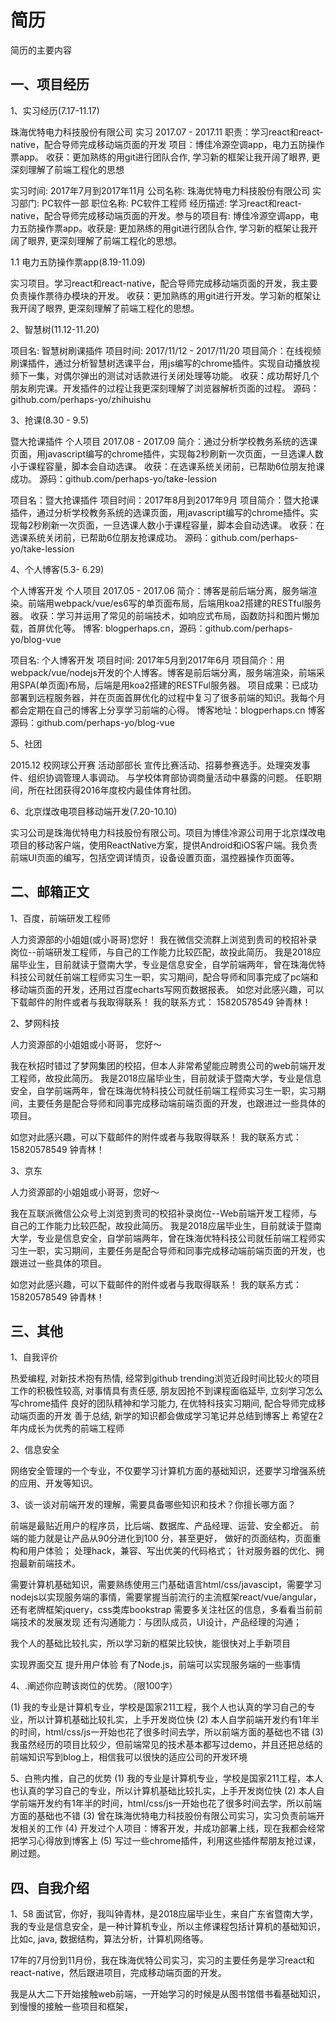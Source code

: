 <!-- 2017/9/13 -->

# 简历

简历的主要内容
<!--more-->

## 一、项目经历

1、实习经历(7.17-11.17)

珠海优特电力科技股份有限公司           实习                       2017.07 - 2017.11
职责：学习react和react-native，配合导师完成移动端页面的开发
项目：博佳冷源空调app，电力五防操作票app。
收获：更加熟练的用git进行团队合作, 学习新的框架让我开阔了眼界, 更深刻理解了前端工程化的思想

实习时间: 2017年7月到2017年11月
公司名称: 珠海优特电力科技股份有限公司
实习部门: PC软件一部
职位名称: PC软件工程师
经历描述: 学习react和react-native，配合导师完成移动端页面的开发。参与的项目有: 博佳冷源空调app，电力五防操作票app。收获是: 更加熟练的用git进行团队合作, 学习新的框架让我开阔了眼界, 更深刻理解了前端工程化的思想。

1.1 电力五防操作票app(8.19-11.09)

实习项目。学习react和react-native，配合导师完成移动端页面的开发，我主要负责操作票待办模块的开发。
收获：更加熟练的用git进行开发。学习新的框架让我开阔了眼界, 更深刻理解了前端工程化的思想。

2、智慧树(11.12-11.20)

项目名: 智慧树刷课插件
项目时间: 2017/11/12 - 2017/11/20
项目简介：在线视频刷课插件，通过分析智慧树选课平台，用js编写的chrome插件。实现自动播放视频下一集，对偶尔弹出的测试对话款进行关闭处理等功能。
收获：成功帮好几个朋友刷完课。开发插件的过程让我更深刻理解了浏览器解析页面的过程。
源码：github.com/perhaps-yo/zhihuishu

3、抢课(8.30 - 9.5)

暨大抢课插件                        个人项目                     2017.08 - 2017.09
简介：通过分析学校教务系统的选课页面，用javascript编写的chrome插件，实现每2秒刷新一次页面，一旦选课人数小于课程容量，脚本会自动选课。
收获：在选课系统关闭前，已帮助6位朋友抢课成功。
源码：github.com/perhaps-yo/take-lession

项目名：暨大抢课插件
项目时间：2017年8月到2017年9月
项目简介：暨大抢课插件，通过分析学校教务系统的选课页面，用javascript编写的chrome插件。实现每2秒刷新一次页面，一旦选课人数小于课程容量，脚本会自动选课。
收获：在选课系统关闭前，已帮助6位朋友抢课成功。
源码：github.com/perhaps-yo/take-lession

4、个人博客(5.3- 6.29)

个人博客开发                        个人项目                     2017.05 - 2017.06
简介：博客是前后端分离，服务端渲染。前端用webpack/vue/es6写的单页面布局，后端用koa2搭建的RESTful服务器。
收获：学习并运用了常见的前端技术，如响应式布局，函数防抖和图片懒加载，首屏优化等。
博客: blogperhaps.cn，源码：github.com/perhaps-yo/blog-vue

项目名: 个人博客开发
项目时间: 2017年5月到2017年6月
项目简介：用webpack/vue/nodejs开发的个人博客。博客是前后端分离，服务端渲染，前端采用SPA(单页面)布局，后端是用koa2搭建的RESTFul服务器。
项目成果：已成功部署到远程服务器，并在页面首屏优化的过程中复习了很多前端的知识。我每个月都会定期在自己的博客上分享学习前端的心得。
博客地址：blogperhaps.cn
博客源码：github.com/perhaps-yo/blog-vue

5、社团

2015.12 校网球公开赛 活动部部长
宣传比赛活动、招募参赛选手。处理突发事件、组织协调管理人事调动。
与学校体育部协调商量活动中暴露的问题。
任职期间，所在社团获得2016年度校内最佳体育社团。

6、北京煤改电项目移动端开发(7.20-10.10)

实习公司是珠海优特电力科技股份有限公司。项目为博佳冷源公司用于北京煤改电项目的移动客户端，使用ReactNative方案，提供Android和iOS客户端。我负责前端UI页面的编写，包括空调详情页，设备设置页面，温控器操作页面等。

## 二、邮箱正文

1、百度，前端研发工程师

人力资源部的小姐姐(或小哥哥)您好！
我在微信交流群上浏览到贵司的校招补录岗位--前端研发工程师，与自己的工作能力比较匹配，故投此简历。
我是2018应届毕业生，目前就读于暨南大学，专业是信息安全，自学前端两年，曾在珠海优特科技公司就任前端工程师实习生一职，实习期间，配合导师和同事完成了pc端和移动端页面的开发，还用过百度echarts写网页数据报表。
如您对此感兴趣，可以下载邮件的附件或者与我取得联系！
我的联系方式： 15820578549 钟青林！

2、梦网科技

人力资源部的小姐姐或小哥哥， 您好～

我在秋招时错过了梦网集团的校招，但本人非常希望能应聘贵公司的web前端开发工程师，故投此简历。
我是2018应届毕业生，目前就读于暨南大学，专业是信息安全，自学前端两年，曾在珠海优特科技公司就任前端工程师实习生一职，实习期间，主要任务是配合导师和同事完成移动端前端页面的开发，也跟进过一些具体的项目。

如您对此感兴趣，可以下载邮件的附件或者与我取得联系！
我的联系方式： 15820578549 钟青林！

3、京东

人力资源部的小姐姐或小哥哥，您好～

我在互联派微信公众号上浏览到贵司的校招补录岗位--Web前端开发工程师，与自己的工作能力比较匹配，故投此简历。
我是2018应届毕业生，目前就读于暨南大学，专业是信息安全，自学前端两年，曾在珠海优特科技公司就任前端工程师实习生一职，实习期间，主要任务是配合导师和同事完成移动端前端页面的开发，也跟进过一些具体的项目。

如您对此感兴趣，可以下载邮件的附件或者与我取得联系！
我的联系方式： 15820578549 钟青林！

## 三、其他

1、自我评价

热爱编程, 对新技术抱有热情, 经常到github trending浏览近段时间比较火的项目
工作的积极性较高, 对事情具有责任感, 朋友因抢不到课程面临延毕, 立刻学习怎么写chrome插件
良好的团队精神和学习能力, 在优特科技实习期间, 配合导师完成移动端页面的开发
善于总结, 新学的知识都会做成学习笔记并总结到博客上
希望在2年内成长为优秀的前端工程师

2、信息安全

网络安全管理的一个专业，不仅要学习计算机方面的基础知识，还要学习增强系统的应用、开发等知识。

3、谈一谈对前端开发的理解，需要具备哪些知识和技术？你擅长哪方面？

前端是最贴近用户的程序员，比后端、数据库、产品经理、运营、安全都近。
前端的能力就是让产品从90分进化到100 分，甚至更好，
做好的页面结构，页面重构和用户体验；
处理hack，兼容、写出优美的代码格式；
针对服务器的优化、拥抱最新前端技术。

需要计算机基础知识，需要熟练使用三门基础语言html/css/javascipt，需要学习nodejs以实现服务端的事情，需要掌握当前流行的主流框架react/vue/angular，还有老牌框架jquery，css类库bookstrap
需要多关注社区的信息，多看看当前前端技术的发展发现
还有沟通能力：与团队成员，UI设计，产品经理的沟通；

我个人的基础比较扎实，所以学习新的框架比较快，能很快对上手新项目

实现界面交互
提升用户体验
有了Node.js，前端可以实现服务端的一些事情

4、.阐述你应聘该岗位的优势。（限100字）

(1) 我的专业是计算机专业，学校是国家211工程，我个人也认真的学习自己的专业，所以计算机基础比较扎实，上手开发岗位快
(2) 本人自学前端开发约有1年半的时间，html/css/js一开始也花了很多时间去学，所以前端方面的基础也不错
(3) 我虽然经历的项目比较少，但前端常见的技术基本都写过demo，并且还把总结的前端知识写到blog上，相信我可以很快的适应公司的开发环境

5、白熊内推，自己的优势
(1) 我的专业是计算机专业，学校是国家211工程，本人也认真的学习自己的专业，所以计算机基础比较扎实，上手开发岗位快
(2) 本人自学前端开发约有1年半的时间，html/css/js一开始也花了很多时间去学，所以前端方面的基础也不错
(3) 曾在珠海优特电力科技股份有限公司实习，实习负责前端开发相关的工作
(4) 开发过个人项目：博客开发，并成功部署上线，现在我都会经常把学习心得放到博客上
(5) 写过一些chrome插件，利用这些插件帮朋友抢过课，刷过题。

## 四、自我介绍

1、58
面试官，你好，我叫钟青林，是2018应届毕业生，来自广东省暨南大学，我的专业是信息安全，是一种计算机专业，所以主修课程包括计算机的基础知识，比如c, java, 数据结构，算法分析，计算机网络等。

17年的7月份到11月份，我在珠海优特公司实习，实习的主要任务是学习react和react-native，然后跟进项目，完成移动端页面的开发。

我是从大二下开始接触web前端，一开始学习的时候是从图书馆借书看基础知识，到慢慢的接触一些项目和框架，
